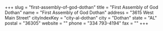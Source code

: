 +++
slug = "first-assembly-of-god-dothan"
title = "First Assembly of God Dothan"
name = "First Assembly of God Dothan"
address = "3615 West Main Street"
cityIndexKey = "city-al-dothan"
city = "Dothan"
state = "AL"
postal = "36305"
website = ""
phone = "334 793-4194"
fax = ""
+++

